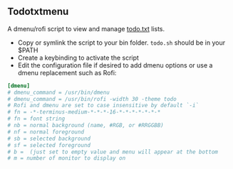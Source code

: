 ## Todotxtmenu

A dmenu/rofi script to view and manage
[todo.txt](https://github.com/todotxt/todo.txt-cli) lists.

- Copy or symlink the script to your bin folder. `todo.sh` should be in your
  $PATH
- Create a keybinding to activate the script
- Edit the configuration file if desired to add dmenu options or use a
  dmenu replacement such as Rofi:

```ini
[dmenu]
# dmenu_command = /usr/bin/dmenu
# dmenu_command = /usr/bin/rofi -width 30 -theme todo
# Rofi and dmenu are set to case insensitive by default `-i`
# fn = -*-terminus-medium-*-*-*-16-*-*-*-*-*-*-*
# fn = font string
# nb = normal background (name, #RGB, or #RRGGBB)
# nf = normal foreground
# sb = selected background
# sf = selected foreground
# b =  (just set to empty value and menu will appear at the bottom
# m = number of monitor to display on
```

